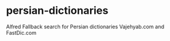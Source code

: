 # persian-dictionaries
Alfred Fallback search for Persian dictionaries Vajehyab.com and FastDic.com
